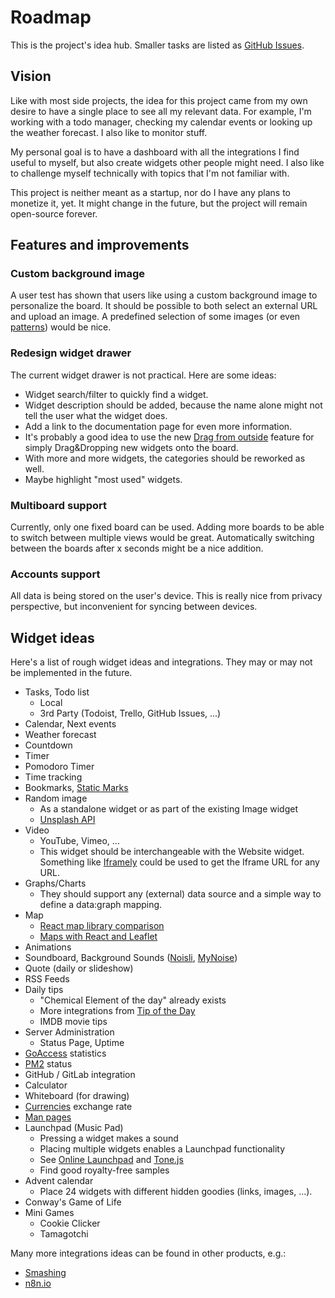 # Roadmap

This is the project's idea hub. Smaller tasks are listed as [GitHub Issues](https://github.com/darekkay/dashboard/issues).

## Vision

Like with most side projects, the idea for this project came from my own desire to have a single place to see all my relevant data. For example, I'm working with a todo manager, checking my calendar events or looking up the weather forecast. I also like to monitor stuff.

My personal goal is to have a dashboard with all the integrations I find useful to myself, but also create widgets other people might need. I also like to challenge myself technically with topics that I'm not familiar with.

This project is neither meant as a startup, nor do I have any plans to monetize it, yet. It might change in the future, but the project will remain open-source forever.

## Features and improvements

### Custom background image

A user test has shown that users like using a custom background image to personalize the board. It should be possible to both select an external URL and upload an image. A predefined selection of some images (or even [patterns](http://www.heropatterns.com/)) would be nice.

### Redesign widget drawer

The current widget drawer is not practical. Here are some ideas:

- Widget search/filter to quickly find a widget.
- Widget description should be added, because the name alone might not tell the user what the widget does.
- Add a link to the documentation page for even more information.
- It's probably a good idea to use the new [Drag from outside](https://strml.github.io/react-grid-layout/examples/15-drag-from-outside.html) feature for simply Drag&Dropping new widgets onto the board.
- With more and more widgets, the categories should be reworked as well.
- Maybe highlight "most used" widgets.

### Multiboard support

Currently, only one fixed board can be used. Adding more boards to be able to switch between multiple views would be great. Automatically switching between the boards after x seconds might be a nice addition.

### Accounts support

All data is being stored on the user's device. This is really nice from privacy perspective, but inconvenient for syncing between devices.

## Widget ideas

Here's a list of rough widget ideas and integrations. They may or may not be implemented in the future.

- Tasks, Todo list
  - Local
  - 3rd Party (Todoist, Trello, GitHub Issues, ...)
- Calendar, Next events
- Weather forecast
- Countdown
- Timer
- Pomodoro Timer
- Time tracking
- Bookmarks, [Static Marks](https://darekkay.com/static-marks/)
- Random image
  - As a standalone widget or as part of the existing Image widget
  - [Unsplash API](https://unsplash.com/developers)
- Video
  - YouTube, Vimeo, ...
  - This widget should be interchangeable with the Website widget. Something like [Iframely](https://iframely.com/) could be used to get the Iframe URL for any URL.
- Graphs/Charts
  - They should support any (external) data source and a simple way to define a data:graph mapping.
- Map
  - [React map library comparison](https://blog.logrocket.com/react-map-library-comparison/)
  - [Maps with React and Leaflet](https://www.smashingmagazine.com/2020/02/javascript-maps-react-leaflet/)
- Animations
- Soundboard, Background Sounds ([Noisli](https://www.noisli.com/), [MyNoise](https://mynoise.net/))
- Quote (daily or slideshow)
- RSS Feeds
- Daily tips
  - "Chemical Element of the day" already exists
  - More integrations from [Tip of the Day](https://tips.darekkay.com/)
  - IMDB movie tips
- Server Administration
  - Status Page, Uptime
- [GoAccess](https://goaccess.io/) statistics
- [PM2](https://pm2.keymetrics.io/) status
- GitHub / GitLab integration
- Calculator
- Whiteboard (for drawing)
- [Currencies](https://news.ycombinator.com/item?id=22087612) exchange rate
- [Man pages](https://tldr.sh/)
- Launchpad (Music Pad)
  - Pressing a widget makes a sound
  - Placing multiple widgets enables a Launchpad functionality
  - See [Online Launchpad](https://agile-spire-1086.herokuapp.com/) and [Tone.js](https://github.com/Tonejs/Tone.js)
  - Find good royalty-free samples
- Advent calendar
  - Place 24 widgets with different hidden goodies (links, images, ...).
- Conway's Game of Life
- Mini Games
  - Cookie Clicker
  - Tamagotchi

Many more integrations ideas can be found in other products, e.g.:

- [Smashing](https://github.com/Smashing/smashing/wiki/Additional-Widgets)
- [n8n.io](https://n8n.io/integrations)
